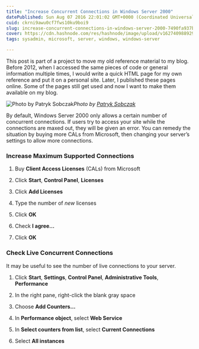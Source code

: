 ```yaml
---
title: "Increase Concurrent Connections in Windows Server 2000"
datePublished: Sun Aug 07 2016 22:01:02 GMT+0000 (Coordinated Universal Time)
cuid: ckrni9awu0cf7fws10ku9boi9
slug: increase-concurrent-connections-in-windows-server-2000-7490fa937bde
cover: https://cdn.hashnode.com/res/hashnode/image/upload/v1627409889291/364ryyylX.jpeg
tags: sysadmin, microsoft, server, windows, windows-server

---
```



This post is part of a project to move my old reference material to my blog. Before 2012, when I accessed the same pieces of code or general information multiple times, I would write a quick HTML page for my own reference and put it on a personal site. Later, I published these pages online. Some of the pages still get used and now I want to make them available on my blog.

![Photo by [Patryk Sobczak](https://cdn.hashnode.com/res/hashnode/image/upload/v1627409887609/dq97G5Ui_.html)](https://cdn-images-1.medium.com/max/3840/1*77O7P_6HX2aCffwA_FRfqA.jpeg)*Photo by [Patryk Sobczak](https://unsplash.com/@patryksobczak)*

By default, Windows Server 2000 only allows a certain number of concurrent connections. If users try to access your site while the connections are maxed out, they will be given an error. You can remedy the situation by buying more CALs from Microsoft, then changing your server’s settings to allow more connections.

### Increase Maximum Supported Connections

1. Buy **Client Access Licenses** (CALs) from Microsoft

1. Click **Start**, **Control Panel**, **Licenses**

1. Click **Add Licenses**

1. Type the number of *new* licenses

1. Click **OK**

1. Check **I agree…**

1. Click **OK**

### Check Live Concurrent Connections

It may be useful to see the number of live connections to your server.

1. Click **Start**, **Settings**, **Control Panel**, **Administrative Tools**, **Performance**

1. In the right pane, right-click the blank gray space

1. Choose **Add Counters…**

1. In **Performance object**, select **Web Service**

1. In **Select counters from list**, select **Current Connections**

1. Select **All instances**